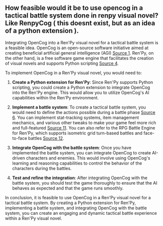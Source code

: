 ## How feasible would it be to use opencog in a tactical battle system done in renpy visual novel? Like RenpyCog ( this doesnt exist, but as an idea of a python extension ).

Integrating OpenCog into a Ren'Py visual novel for a tactical battle system is a feasible idea. OpenCog is an open-source software initiative aimed at creating beneficial artificial general intelligence (AGI) [Source 1](https://opencog.org/). Ren'Py, on the other hand, is a free software game engine that facilitates the creation of visual novels and supports Python scripting [Source 4](https://en.m.wikipedia.org/wiki/Ren%27Py).

To implement OpenCog in a Ren'Py visual novel, you would need to:

1. **Create a Python extension for Ren'Py**: Since Ren'Py supports Python scripting, you could create a Python extension to integrate OpenCog into the Ren'Py engine. This would allow you to utilize OpenCog's AI capabilities within the Ren'Py environment.

2. **Implement a battle system**: To create a tactical battle system, you would need to define the actions possible during a battle phase [Source 6](https://begamous.com/gamedev/renpy/possibility-to-make-rpg/). You can implement stat-tracking systems, item management mechanics, and various other tweaks to make your game feel more rich and full-featured [Source 11](https://www.pcgamer.com/the-best-visual-novel-engines/). You can also refer to the RPG Battle Engine for Ren'Py, which supports isometric grid turn-based battles and face-to-face battles [Source 12](http://eviscerate.net/article/rpg-battle-engine-renpy).

3. **Integrate OpenCog with the battle system**: Once you have implemented the battle system, you can integrate OpenCog to create AI-driven characters and enemies. This would involve using OpenCog's learning and reasoning capabilities to control the behavior of the characters during the battles.

4. **Test and refine the integration**: After integrating OpenCog with the battle system, you should test the game thoroughly to ensure that the AI behaves as expected and that the game runs smoothly.

In conclusion, it is feasible to use OpenCog in a Ren'Py visual novel for a tactical battle system. By creating a Python extension for Ren'Py, implementing a battle system, and integrating OpenCog with the battle system, you can create an engaging and dynamic tactical battle experience within a Ren'Py visual novel. 
